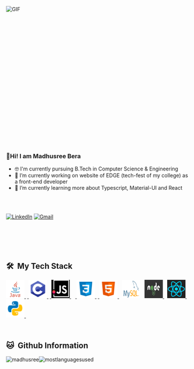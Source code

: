 
<!-- ![](https://media.giphy.com/media/L1R1tvI9svkIWwpVYr/giphy.gif "Link to gif")
-->

<img align="right" width="550px" height="400px" alt="GIF" src="https://media.giphy.com/media/L1R1tvI9svkIWwpVYr/giphy.gif" /> 

### 👋Hi! I am Madhusree Bera
- 🤓 I'm currently pursuing B.Tech in Computer Science & Engineering
- 🔭 I’m currently working on website of EDGE (tech-fest of my college) as a front-end developer
- 🐍 I’m currently learning more about Typescript, Material-UI and React

<br>
<br>
<p>
<a href="https://www.linkedin.com/in/madhusree-bera-89191113b/"><img src="https://img.shields.io/badge/linkedin-%230077B5.svg?&style=for-the-badge&logo=linkedin&logoColor=white" alt="LinkedIn" /></a>&nbsp;<a href="mailto:madhusreebera1999@gmail.com"><img src="https://img.shields.io/badge/gmail-%23D14836.svg?&style=for-the-badge&logo=gmail&logoColor=white" alt="Gmail"/></a>&nbsp;
</p>

<br>
<br>
<br>
<br>
<h2> 🛠 &nbsp;My Tech Stack</h2>


<a href="https://www.java.com/en/" target="_blank"> <img src="images/java.jpg" alt="java" width="50" height="50" title="JAVA"/> </a> &nbsp;<a href="https://en.wikipedia.org/wiki/C_(programming_language)" target="_blank"> <img src="images/c.png" alt="C" width="50" height="50" title="C"/> </a> &nbsp;<a href="https://www.javascript.com/" target="_blank"> <img src="images/javascript.png" alt="JavaScript" width="50" height="50" title="JavaScript"/> </a> &nbsp;
&nbsp;<a href="https://www.w3schools.com/css/" target="_blank"> <img src="images/css.png" alt="css3" width="50" height="50" title="CSS"/> </a> &nbsp;<a href="https://www.w3.org/html/" target="_blank"> <img src="images/html.png" alt="html5" width="50" height="50" title="HTML"/> </a>&nbsp; <a href="https://www.mysql.com/" target="_blank"> <img src="images/sql.png" alt="mysql" width="50" height="50" title="MySQL"/></a> &nbsp; <a href="https://nodejs.org/en/" target="_blank"> <img src="images/nodejs.jpg" alt="NodeJS" width="50" height="50" title="NodeJS"/> </a> &nbsp; <a href="https://reactjs.org/" target="_blank"> <img src="images/react.png" alt="react" width="50" height="50" title="React"/> </a>&nbsp; <a href="https://www.python.org" target="_blank"> <img src="images/python.png" alt="python" width="50" height="50" title="Python"/> </a>&nbsp;


<br>
<h2>🐱 &nbsp;Github Information</h2>


<img height="180em" src="https://github-readme-stats.vercel.app/api?username=madhusreebera&show_icons=true&theme=radical&count_private=true" alt="madhusree" /><img height="180em" src="https://github-readme-stats.vercel.app/api/top-langs?username=madhusreebera&show_icons=true&theme=radical&locale=en&layout=compact&langs_count=7&hide_border=true&hide=c" alt="mostlanguagesused"/>
